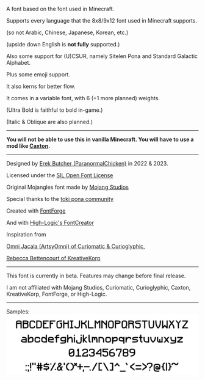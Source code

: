 A font based on the font used in Minecraft.

Supports every language that the 8x8/9x12 font used in Minecraft supports.

(so not Arabic, Chinese, Japanese, Korean, etc.)

(upside down English is **not fully** supported.)

Also some support for (U)CSUR, namely Sitelen Pona and Standard Galactic Alphabet.

Plus some emoji support.

It also kerns for better flow.

It comes in a variable font, with 6 (+1 more planned) weights.

(Ultra Bold is faithful to bold in-game.)

(Italic & Oblique are also planned.)

---

**You will not be able to use this in vanilla Minecraft. You will have to use a mod like [Caxton](https://modrinth.com/mod/caxton).**

---

Designed by [Erek Butcher (ParanormalChicken)](https://paranormalchicken.github.io/) in 2022 & 2023.

Licensed under the [SIL Open Font License](https://scripts.sil.org/OFL)

Original Mojangles font made by [Mojang Studios](https://www.minecraft.net/)

Special thanks to the [toki pona community](https://tokipona.org)

Created with [FontForge](http://fontforge.org)

And with [High-Logic's FontCreator](https://www.high-logic.com/font-editor/fontcreator)

Inspiration from

[Omni Jacala (ArtsyOmni) of Curiomatic & Curioglyphic](https://curiomatic.com/fonts),

[Rebecca Bettencourt of KreativeKorp](kreativekorp.com)

---

This font is currently in beta. Features may change before final release.

I am not affiliated with Mojang Studios, Curiomatic, Curioglyphic, Caxton, KreativeKorp, FontForge, or High-Logic.

---

Samples:
![ASCII](https://github.com/ParanormalChicken/CraftyPE/blob/main/docs/ASCII.png?raw=true)
